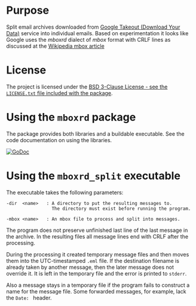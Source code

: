 # Purpose

Split email archives downloaded from [Google Takeout (Download Your Data)][1] service into individual emails. Based on experimentation it looks like Google uses the _mboxrd_ dialect of _mbox_ format with CRLF lines as discussed at the [Wikipedia mbox article][2]

# License

The project is licensed under the [BSD 3-Clause License - see the `LICENSE.txt` file included with the package][3].

# Using the `mboxrd` package

The package provides both libraries and a buildable executable. See the code documentation on using the libraries.

[![GoDoc](https://godoc.org/github.com/didenko/mboxrd?status.svg)](https://godoc.org/github.com/didenko/mboxrd)

# Using the `mboxrd_split` executable

The executable takes the following parameters:

    -dir  <name>   : A directory to put the resulting messages to.
                     The directory must exist before running the program.

    -mbox <name>   : An mbox file to process and split into messages.

The program does not preserve unfinished last line of the last message in the archive. In the resulting files all message lines end with CRLF after the processing.

During the processing it created temporary message files and then moves them into the UTC-timestamped `.eml` file. If the destination filename is already taken by another message, then the later message does not override it. It is left in the temporary file and the error is printed to `stderr`.

Also a message stays in a temporary file if the program fails to construct a name for the message file. Some forwarded messages, for example, lack the `Date: ` header.

[1]: https://www.google.com/settings/takeout
[2]: https://en.wikipedia.org/wiki/Mbox#Family
[3]: ./LICENSE.txt

